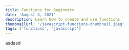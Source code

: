 ```yaml
---
title: Functions for Beginners
date: 'August 4, 2021'
description: Learn how to create and use functions
thumbnailUrl: '/javascript-functions-thumbnail.jpeg'
tags: ['functions', 'javascript']
---
```


asdasd
